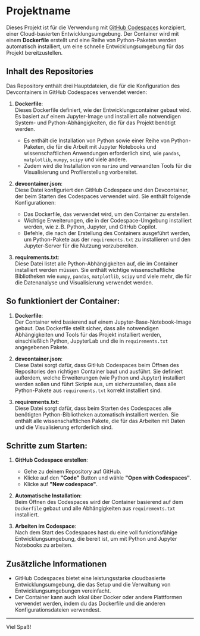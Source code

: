 # Projektname

Dieses Projekt ist für die Verwendung mit [GitHub Codespaces](https://github.com/features/codespaces) konzipiert, einer Cloud-basierten Entwicklungsumgebung. Der Container wird mit einem **Dockerfile** erstellt und eine Reihe von Python-Paketen werden automatisch installiert, um eine schnelle Entwicklungsumgebung für das Projekt bereitzustellen.

## Inhalt des Repositories

Das Repository enthält drei Hauptdateien, die für die Konfiguration des Devcontainers in GitHub Codespaces verwendet werden:

1. **Dockerfile**:  
   Dieses Dockerfile definiert, wie der Entwicklungscontainer gebaut wird. Es basiert auf einem Jupyter-Image und installiert alle notwendigen System- und Python-Abhängigkeiten, die für das Projekt benötigt werden.
   
   - Es enthält die Installation von Python sowie einer Reihe von Python-Paketen, die für die Arbeit mit Jupyter Notebooks und wissenschaftlichen Anwendungen erforderlich sind, wie `pandas`, `matplotlib`, `numpy`, `scipy` und viele andere.
   - Zudem wird die Installation von `marimo` und verwandten Tools für die Visualisierung und Profilerstellung vorbereitet.
   
2. **devcontainer.json**:  
   Diese Datei konfiguriert den GitHub Codespace und den Devcontainer, der beim Starten des Codespaces verwendet wird. Sie enthält folgende Konfigurationen:
   - Das Dockerfile, das verwendet wird, um den Container zu erstellen.
   - Wichtige Erweiterungen, die in der Codespace-Umgebung installiert werden, wie z. B. Python, Jupyter, und GitHub Copilot.
   - Befehle, die nach der Erstellung des Containers ausgeführt werden, um Python-Pakete aus der `requirements.txt` zu installieren und den Jupyter-Server für die Nutzung vorzubereiten.

3. **requirements.txt**:  
   Diese Datei listet alle Python-Abhängigkeiten auf, die im Container installiert werden müssen. Sie enthält wichtige wissenschaftliche Bibliotheken wie `numpy`, `pandas`, `matplotlib`, `scipy` und viele mehr, die für die Datenanalyse und Visualisierung verwendet werden.

## So funktioniert der Container:

1. **Dockerfile**:  
   Der Container wird basierend auf einem Jupyter-Base-Notebook-Image gebaut. Das Dockerfile stellt sicher, dass alle notwendigen Abhängigkeiten und Tools für das Projekt installiert werden, einschließlich Python, JupyterLab und die in `requirements.txt` angegebenen Pakete.

2. **devcontainer.json**:  
   Diese Datei sorgt dafür, dass GitHub Codespaces beim Öffnen des Repositories den richtigen Container baut und ausführt. Sie definiert außerdem, welche Erweiterungen (wie Python und Jupyter) installiert werden sollen und führt Skripte aus, um sicherzustellen, dass alle Python-Pakete aus `requirements.txt` korrekt installiert sind.

3. **requirements.txt**:  
   Diese Datei sorgt dafür, dass beim Starten des Codespaces alle benötigten Python-Bibliotheken automatisch installiert werden. Sie enthält alle wissenschaftlichen Pakete, die für das Arbeiten mit Daten und die Visualisierung erforderlich sind.

## Schritte zum Starten:

1. **GitHub Codespace erstellen**:  
   - Gehe zu deinem Repository auf GitHub.
   - Klicke auf den **"Code"** Button und wähle **"Open with Codespaces"**.
   - Klicke auf **"New codespace"**.
   
2. **Automatische Installation**:  
   Beim Öffnen des Codespaces wird der Container basierend auf dem `Dockerfile` gebaut und alle Abhängigkeiten aus `requirements.txt` installiert.

3. **Arbeiten im Codespace**:  
   Nach dem Start des Codespaces hast du eine voll funktionsfähige Entwicklungsumgebung, die bereit ist, um mit Python und Jupyter Notebooks zu arbeiten.

## Zusätzliche Informationen

- GitHub Codespaces bietet eine leistungsstarke cloudbasierte Entwicklungsumgebung, die das Setup und die Verwaltung von Entwicklungsumgebungen vereinfacht.
- Der Container kann auch lokal über Docker oder andere Plattformen verwendet werden, indem du das Dockerfile und die anderen Konfigurationsdateien verwendest.

---

Viel Spaß!
